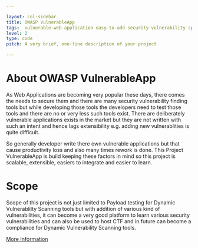```yaml
---

layout: col-sidebar
title: OWASP VulnerableApp
tags:  vulnerable-web-application easy-to-add-security-vulnerability springboot java-8 security zap-payload-testing burp-payload-testing
level: 2
type: code
pitch: A very brief, one-line description of your project

---
```


# About OWASP VulnerableApp

As Web Applications are becoming very popular these days, there comes the needs to secure them and there are many security vulnerability finding tools but while developing those tools the developers need to test those tools and there are no or very less such tools exist. There are deliberately vulnerable applications exists in the market but they are not written with such an intent and hence lags extensibility e.g. adding new vulnerablities is quite difficult.

So generally developer write there own vulnerable applications but that cause productivity loss and also many times rework is done. 
This Project VulnerableApp is build keeping these factors in mind so this project is scalable, extensible, easiers to integrate and easier to learn. 

# Scope
Scope of this project is not just limited to Payload testing for Dynamic Vulnerablilty Scanning tools but with addition of various kind of vulnerabilities, it can become a very good platform to learn various security vulnerabilities and can also be used to host CTF and in future can become a compliance for Dynamic Vulnerability Scanning tools.



[More Information](https://sasanlabs.github.io/VulnerableApp/)

